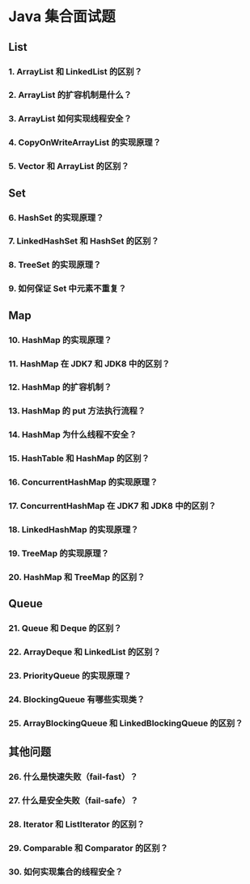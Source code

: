# Java 集合面试题

## List

### 1. ArrayList 和 LinkedList 的区别？

### 2. ArrayList 的扩容机制是什么？

### 3. ArrayList 如何实现线程安全？

### 4. CopyOnWriteArrayList 的实现原理？

### 5. Vector 和 ArrayList 的区别？

## Set

### 6. HashSet 的实现原理？

### 7. LinkedHashSet 和 HashSet 的区别？

### 8. TreeSet 的实现原理？

### 9. 如何保证 Set 中元素不重复？

## Map

### 10. HashMap 的实现原理？

### 11. HashMap 在 JDK7 和 JDK8 中的区别？

### 12. HashMap 的扩容机制？

### 13. HashMap 的 put 方法执行流程？

### 14. HashMap 为什么线程不安全？

### 15. HashTable 和 HashMap 的区别？

### 16. ConcurrentHashMap 的实现原理？

### 17. ConcurrentHashMap 在 JDK7 和 JDK8 中的区别？

### 18. LinkedHashMap 的实现原理？

### 19. TreeMap 的实现原理？

### 20. HashMap 和 TreeMap 的区别？

## Queue

### 21. Queue 和 Deque 的区别？

### 22. ArrayDeque 和 LinkedList 的区别？

### 23. PriorityQueue 的实现原理？

### 24. BlockingQueue 有哪些实现类？

### 25. ArrayBlockingQueue 和 LinkedBlockingQueue 的区别？

## 其他问题

### 26. 什么是快速失败（fail-fast）？

### 27. 什么是安全失败（fail-safe）？

### 28. Iterator 和 ListIterator 的区别？

### 29. Comparable 和 Comparator 的区别？

### 30. 如何实现集合的线程安全？
